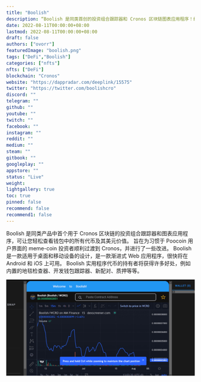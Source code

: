 ```yaml
---
title: "Boolish"
description: “Boolish 是同类首创的投资组合跟踪器和 Cronos 区块链图表应用程序！终于看到了您 Cronos 钱包中的所有代币及其价值！”
date: 2022-08-11T00:00:00+08:00
lastmod: 2022-08-11T00:00:00+08:00
draft: false
authors: ["ovorr"]
featuredImage: "boolish.png"
tags: ["DeFi","Boolish"]
categories: ["nfts"]
nfts: ["DeFi"]
blockchain: "Cronos"
website: "https://dappradar.com/deeplink/15575"
twitter: "https://twitter.com/boolishcro"
discord: ""
telegram: ""
github: ""
youtube: ""
twitch: ""
facebook: ""
instagram: ""
reddit: ""
medium: ""
steam: ""
gitbook: ""
googleplay: ""
appstore: ""
status: "Live"
weight: 
lightgallery: true
toc: true
pinned: false
recommend: false
recommend1: false
---
```

<p>Boolish 是同类产品中首个用于 Cronos 区块链的投资组合跟踪器和图表应用程序，可让您轻松查看钱包中的所有代币及其美元价值。 旨在为习惯于 Poocoin 用户界面的 meme-coin 投资者顺利过渡到 Cronos，并进行了一些改进。 Boolish 是一款适用于桌面和移动设备的设计，是一款渐进式 Web 应用程序，很快将在 Android 和 iOS 上可用。 Boolish 实用程序代币的持有者将获得许多好处，例如内置的地毯检查器、开发钱包跟踪器、新配对、质押等等。</p>



![a](a.png)